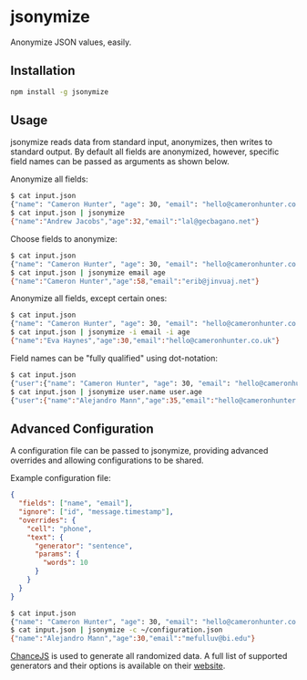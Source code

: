 # jsonymize
Anonymize JSON values, easily.

## Installation
```bash
npm install -g jsonymize
```

## Usage
jsonymize reads data from standard input, anonymizes, then writes to
standard output. By default all fields are anonymized, however, specific field
names can be passed as arguments as shown below.

Anonymize all fields:
```bash
$ cat input.json
{"name": "Cameron Hunter", "age": 30, "email": "hello@cameronhunter.co.uk"}
$ cat input.json | jsonymize
{"name":"Andrew Jacobs","age":32,"email":"lal@gecbagano.net"}
```

Choose fields to anonymize:
```bash
$ cat input.json
{"name": "Cameron Hunter", "age": 30, "email": "hello@cameronhunter.co.uk"}
$ cat input.json | jsonymize email age
{"name":"Cameron Hunter","age":58,"email":"erib@jinvuaj.net"}
```

Anonymize all fields, except certain ones:
```bash
$ cat input.json
{"name": "Cameron Hunter", "age": 30, "email": "hello@cameronhunter.co.uk"}
$ cat input.json | jsonymize -i email -i age
{"name":"Eva Haynes","age":30,"email":"hello@cameronhunter.co.uk"}
```

Field names can be "fully qualified" using dot-notation:
```bash
$ cat input.json
{"user":{"name": "Cameron Hunter", "age": 30, "email": "hello@cameronhunter.co.uk"}}
$ cat input.json | jsonymize user.name user.age
{"user":{"name":"Alejandro Mann","age":35,"email":"hello@cameronhunter.co.uk"}}
```

## Advanced Configuration
A configuration file can be passed to jsonymize, providing advanced overrides
and allowing configurations to be shared.

Example configuration file:
```json
{
  "fields": ["name", "email"],
  "ignore": ["id", "message.timestamp"],
  "overrides": {
    "cell": "phone",
    "text": {
      "generator": "sentence",
      "params": {
        "words": 10
      }
    }
  }
}
```

```bash
$ cat input.json
{"name": "Cameron Hunter", "age": 30, "email": "hello@cameronhunter.co.uk"}
$ cat input.json | jsonymize -c ~/configuration.json
{"name":"Alejandro Mann","age":30,"email":"mefulluv@bi.edu"}
```

[ChanceJS](https://github.com/victorquinn/chancejs) is used to generate all
randomized data. A full list of supported generators and their options is
available on their [website](http://chancejs.com).
